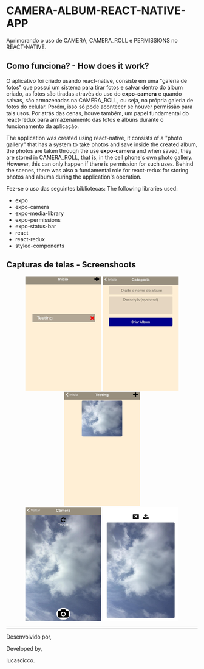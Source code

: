# CAMERA-ALBUM-REACT-NATIVE-APP
Aprimorando o uso de CAMERA, CAMERA_ROLL e PERMISSIONS no REACT-NATIVE.


## Como funciona? - How does it work?

O aplicativo foi criado usando react-native, consiste em uma "galeria de fotos" que possui um sistema para tirar fotos e salvar dentro do álbum criado, as fotos são tiradas através do uso
do **expo-camera** e quando salvas, são armazenadas na CAMERA_ROLL, ou seja, na própria galeria de fotos do celular. Porém, isso só pode acontecer se houver permissão para tais usos.
Por atrás das cenas, houve também, um papel fundamental do react-redux para armazenamento das fotos e álbuns durante o funcionamento da aplicação.

The application was created using react-native, it consists of a "photo gallery" that has a system to take photos and save inside the created album, the photos are taken through the use
**expo-camera** and when saved, they are stored in CAMERA_ROLL, that is, in the cell phone's own photo gallery. However, this can only happen if there is permission for such uses.
Behind the scenes, there was also a fundamental role for react-redux for storing photos and albums during the application's operation.

Fez-se o uso das seguintes bibliotecas: 
The following libraries used:

- expo
- expo-camera
- expo-media-library
- expo-permissions 
- expo-status-bar
- react
- react-redux 
- styled-components


## Capturas de telas - Screenshoots


<div align=center>
    <span align=center>
     <img src="assets/wallpapers/1.jpeg" width=200 height=300/>
     <img src="assets/wallpapers/2.jpeg" width=200 height=300/>
     <img src="assets/wallpapers/3.jpeg" width=200 height=300/>
    </span>
  <br/>
     <span align=center>
        <img src="assets/wallpapers/4.jpeg" width=200 height=300/>
        <img src="assets/wallpapers/5.jpeg" width=200 height=300/>
     </span>
</div>

<hr/>

Desenvolvido por, 

Developed by,

lucascicco.


